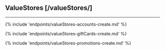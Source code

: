 ## ValueStores [/valueStores/]

---
{% include 'endpoints/valueStores-accounts-create.md' %}

{% include 'endpoints/valueStores-giftCards-create.md' %}

{% include 'endpoints/valueStores-promotions-create.md' %}
